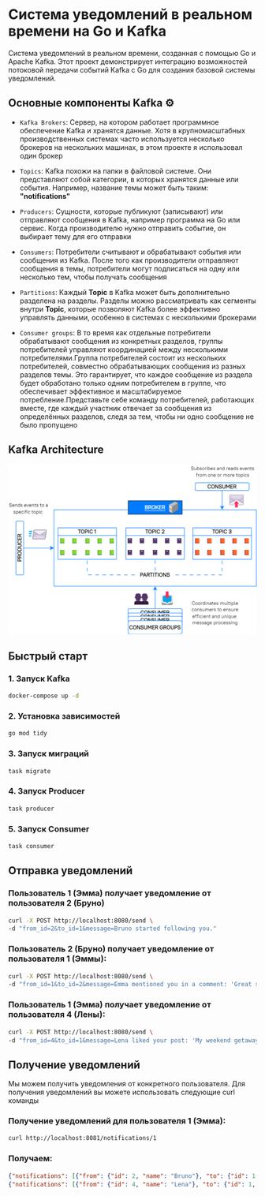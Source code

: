 # Система уведомлений в реальном времени на Go и Kafka

Cистема уведомлений в реальном времени, созданная с помощью Go и Apache Kafka. Этот проект демонстрирует интеграцию возможностей потоковой передачи событий Kafka с Go для создания базовой системы уведомлений.

## Основные компоненты Kafka ⚙️
- `Kafka Brokers`: Сервер, на котором работает программное обеспечение Kafka и хранятся данные. Хотя в крупномасштабных производственных системах часто используется несколько брокеров на нескольких машинах, в этом проекте я использовал один брокер

- `Topics`: Kafka похожи на папки в файловой системе. Они представляют собой категории, в которых хранятся данные или события. Например, название темы может быть таким: **"notifications"**

- `Producers`: Cущности, которые публикуют (записывают) или отправляют сообщения в Kafka, например программа на Go или сервис. Когда производителю нужно отправить событие, он выбирает тему для его отправки

- `Consumers`: Потребители считывают и обрабатывают события или сообщения из Kafka. После того как производители отправляют сообщения в темы, потребители могут подписаться на одну или несколько тем, чтобы получать сообщения

- `Partitions`: Каждый **Topic** в Kafka может быть дополнительно разделена на разделы. Разделы можно рассматривать как сегменты внутри **Topic**, которые позволяют Kafka более эффективно управлять данными, особенно в системах с несколькими брокерами

- `Consumer groups`: В то время как отдельные потребители обрабатывают сообщения из конкретных разделов, группы потребителей управляют координацией между несколькими потребителями.Группа потребителей состоит из нескольких потребителей, совместно обрабатывающих сообщения из разных разделов темы. Это гарантирует, что каждое сообщение из раздела будет обработано только одним потребителем в группе, что обеспечивает эффективное и масштабируемое потребление.Представьте себе команду потребителей, работающих вместе, где каждый участник отвечает за сообщения из определённых разделов, следя за тем, чтобы ни одно сообщение не было пропущено

## Kafka Architecture
![system design](./assets/kafka.png)

## Быстрый старт

### 1. Запуск Kafka
```bash
docker-compose up -d
```

### 2. Установка зависимостей
```bash
go mod tidy
```

### 3. Запуск миграций
```bash
task migrate
```

### 4. Запуск Producer
```bash
task producer
```

### 5. Запуск Consumer
```bash
task consumer
```

## Отправка уведомлений 
### Пользователь 1 (Эмма) получает уведомление от пользователя 2 (Бруно)
```bash
curl -X POST http://localhost:8080/send \
-d "from_id=2&to_id=1&message=Bruno started following you."
```

### Пользователь 2 (Бруно) получает уведомление от пользователя 1 (Эммы):
```bash
curl -X POST http://localhost:8080/send \
-d "from_id=1&to_id=2&message=Emma mentioned you in a comment: 'Great seeing you yesterday, @Bruno!'"
```

### Пользователь 1 (Эмма) получает уведомление от пользователя 4 (Лены):
```bash
curl -X POST http://localhost:8080/send \
-d "from_id=4&to_id=1&message=Lena liked your post: 'My weekend getaway!'"
```

## Получение уведомлений
Мы можем получить уведомления от конкретного пользователя. Для получения уведомлений вы можете использовать следующие curl команды

### Получение уведомлений для пользователя 1 (Эмма):
```bash
curl http://localhost:8081/notifications/1
```

### Получаем:
```json
{"notifications": [{"from": {"id": 2, "name": "Bruno"}, "to": {"id": 1, "name": "Emma"}, "message": "Bruno started following you."}]}
{"notifications": [{"from": {"id": 4, "name": "Lena"}, "to": {"id": 1, "name": "Emma"}, "message": "Lena liked your post: 'My weekend getaway!'"}]}
```